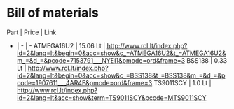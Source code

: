 # Bill of materials
Part | Price | Link
- | - | -
ATMEGA16U2 | 15.06 Lt | http://www.rcl.lt/index.php?id=2&lang=lt&begin=0&acc=show&c_=ATMEGA16U2&t_=ATMEGA16U2&m_=&d_=&pcode=7153791___NYEI1&pmode=ord&frame=3
BSS138 | 0.33 Lt | http://www.rcl.lt/index.php?id=2&lang=lt&begin=0&acc=show&c_=BSS138&t_=BSS138&m_=&d_=&pcode=1907611___4AR4F&pmode=ord&frame=3
TS9011SCY | 1.0 Lt | http://www.rcl.lt/index.php?id=2&lang=lt&acc=show&term=TS9011SCY&pcode=MTS9011SCY
